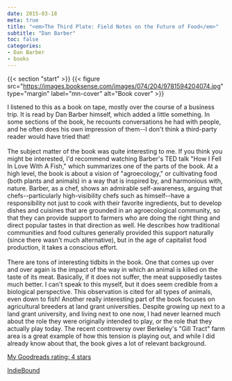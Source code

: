 ```yaml
---
date: 2015-03-18
meta: true
title: "<em>The Third Plate: Field Notes on the Future of Food</em>"
subtitle: "Dan Barber"
toc: false
categories:
- Dan Barber
- books
---
```


{{< section "start" >}}
{{< figure src="https://images.booksense.com/images/074/204/9781594204074.jpg" type="margin" label="mn-cover" alt="Book cover" >}}

I listened to this as a book on tape, mostly over the course of a business trip. It is read by Dan Barber himself, which added a little something. In some sections of the book, he recounts conversations he had with people, and he often does his own impression of them--I don't think a third-party reader would have tried that!<br /><br />The subject matter of the book was quite interesting to me. If you think you might be interested, I'd recommend watching Barber's TED talk "How I Fell In Love With A Fish," which summarizes one of the parts of the book. At a high level, the book is about a vision of "agroecology," or cultivating food (both plants and animals) in a way that is inspired by, and harmonious with, nature. Barber, as a chef, shows an admirable self-awareness, arguing that chefs--particularly high-visibility chefs such as himself--have a responsibility not just to cook with their favorite ingredients, but to develop dishes and cuisines that are grounded in an agroecological community, so that they can provide support to farmers who are doing the right thing and direct popular tastes in that direction as well. He describes how traditional communities and food cultures generally provided this support naturally (since there wasn't much alternative), but in the age of capitalist food production, it takes a conscious effort.<br /><br />There are tons of interesting tidbits in the book. One that comes up over and over again is the impact of the way in which an animal is killed on the taste of its meat. Basically, if it does not suffer, the meat supposedly tastes much better. I can't speak to this myself, but it does seem credible from a biological perspective. This observation is cited for all types of animals, even down to fish! Another really interesting part of the book focuses on agricultural breeders at land grant universities. Despite growing up next to a land grant university, and living next to one now, I had never learned much about the role they were originally intended to play, or the role that they actually play today. The recent controversy over Berkeley's "Gill Tract" farm area is a great example of how this tension is playing out, and while I did already know about that, the book gives a lot of relevant background.

[My Goodreads rating: 4 stars](https://www.goodreads.com/review/show/1221947532)  

[IndieBound](https://www.indiebound.org/book/9781594204074)
